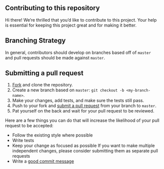 ## Contributing to this repository

Hi there!
We’re thrilled that you’d like to contribute to this project.
Your help is essential for keeping this project great and for making it better.

## Branching Strategy

In general, contributors should develop on branches based off of `master` and pull requests should be made against `master`.

## Submitting a pull request

1. [Fork](https://github.com/TechHubLisbon/sinfo-rpi-truck) and clone the repository.
1. Create a new branch based on `master`: `git checkout -b <my-branch-name>`.
1. Make your changes, add tests, and make sure the tests still pass.
1. Push to your fork and [submit a pull request](https://github.com/TechHubLisbon/sinfo-rpi-truck/compare) from your branch to `master`.
1. Pat yourself on the back and wait for your pull request to be reviewed.

Here are a few things you can do that will increase the likelihood of your pull request to be accepted:

- Follow the existing style where possible
- Write tests
- Keep your change as focused as possible
  If you want to make multiple independent changes, please consider submitting them as separate pull requests
- Write a [good commit message](http://tbaggery.com/2008/04/19/a-note-about-git-commit-messages.html)
